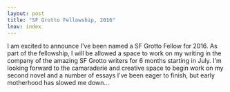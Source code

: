 ```yaml
---
layout: post
title: "SF Grotto Fellowship, 2016"
lnav: index
---
```


I am excited to announce I've been named a SF Grotto Fellow for 2016. As part of the fellowship, I will be allowed a space to work on my writing in the company of the amazing SF Grotto writers for 6 months starting in July. I'm looking forward to the camaraderie and creative space to begin work on my second novel and a number of essays I've been eager to finish, but early motherhood has slowed me down...

